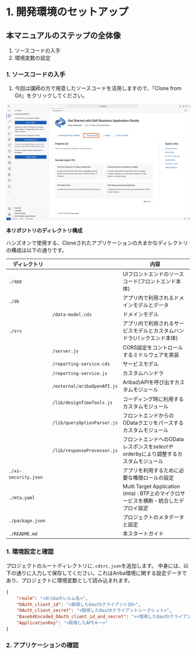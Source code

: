 # 1. 開発環境のセットアップ

## 本マニュアルのステップの全体像
1. ソースコードの入手
2. 環境変数の設定


### 1. ソースコードの入手
1. 今回は講師の方で用意したソースコードを活用しますので、「Clone from Git」をクリックしてください。

![BAS_top](../../00_Assets/01_setup/03_BAS_top.png)

**本リポジトリのディレクトリ構成**

ハンズオンで使用する、Cloneされたアプリケーションの大まかなディレクトリの構成は以下の通りです。

| ディレクトリ | | 内容 |
| ---------------------- | ---- | ------------------------ |
| `./app`               | | UIフロントエンドのソースコード(フロントエンド本体) |
| `./db`                | | アプリ内で利用されるドメインモデルとデータ |
|  | `/data-model.cds` | ドメインモデル |
| `./srv`               | | アプリ内で利用されるサービスモデルとカスタムハンドラ(バックエンド本体) |
|  | `/server.js` | CORS設定をコントロールするミドルウェアを実装 |
|  | `/reporting-service.cds` | サービスモデル |
|  | `/reporting-service.js` | カスタムハンドラ |
|  | `/external/aribaOpenAPI.js` | AribaのAPIを呼び出すカスタムモジュール |
|  | `/lib/designTimeTools.js` | コーディング時に利用するカスタムモジュール |
|  | `/lib/queryOptionParser.js` | フロントエンドからのODataクエリをパースするカスタムモジュール |
|  | `/lib/responseProcessor.js` | フロントエンドへのODataレスポンスを$selectや$orderbyにより調整するカスタムモジュール |
| `./xs-security.json`       | | アプリを利用するために必要な権限ロールの設定 |
| `./mta.yaml`           | | Multi Target Application (mta) : BTP上のマイクロサービスを横断・統合したデプロイ設定 |
| `./package.json`       | | プロジェクトのメタデータと設定 |
| `./README.md`          | | 本スタートガイド |


### 1. 環境設定と確認
プロジェクトのルートディレクトリに`.cdsrc.json`を追加します。
中身には、以下の通りに入力して保存してください。これはAriba環境に関する設定データであり、プロジェクトに環境変数として読み込まれます。

```json
{
    "realm": "<Aribaのレルム名>",
    "OAuth_client_id": "<取得したOauthクライアントID>",
    "OAuth_client_secret": "<取得したOauthクライアントシークレット>",
    "Base64Encoded_OAuth_client_id_and_secret": "<<取得したOauthクライアントID>:<取得したOauthクライアントパスワード>をBase64エンコーディングしたもの>",
    "ApplicationKey": "<取得したAPIキー>"
}
```

### 2. アプリケーションの確認